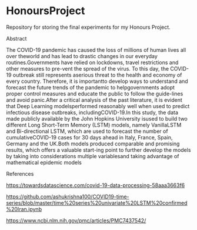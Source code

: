 # HonoursProject
Repository for storing the final experiments for my Honours Project.

Abstract

The COVID-19 pandemic has caused the loss of millions of human lives all over theworld and has lead to drastic changes in our everyday routines.Governments have relied on lockdowns, travel restrictions and other measures to pre-vent the spread of the virus.  To this day,  the COVID-19 outbreak still represents aserious threat to the health and economy of every country.  Therefore, it is importantto develop ways to understand and forecast the future trends of the pandemic to helpgovernments adopt proper control measures and educate the public to follow the guide-lines and avoid panic.After a critical analysis of the past literature, it is evident that Deep Learning modelsperformed reasonably well when used to predict infectious disease outbreaks, includingCOVID-19.In  this  study,  the  data  made  publicly  available  by  the  John  Hopkins  University  isused to build two different Long Short-Term Memory (LSTM) models, namely VanillaLSTM and Bi-directional LSTM, which are used to forecast the number of cumulativeCOVID-19 cases for 30 days ahead in Italy, France, Spain, Germany and the UK.Both models produced comparable and promising results, which offers a valuable start-ing point to further develop the models by taking into considerations multiple variablesand taking advantage of mathematical epidemic models

References

https://towardsdatascience.com/covid-19-data-processing-58aaa3663f6

https://github.com/ashukrishna100/COVID19-time-series/blob/master/time%20series%20univariate%20LSTM%20confirmed%20Iran.ipynb

https://www.ncbi.nlm.nih.gov/pmc/articles/PMC7437542/
